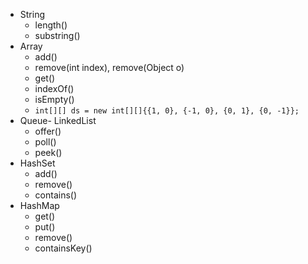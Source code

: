 - String
  - length()
  - substring()
- Array
  - add()
  - remove(int index), remove(Object o)
  - get()
  - indexOf()
  - isEmpty()
  - ```int[][] ds = new int[][]{{1, 0}, {-1, 0}, {0, 1}, {0, -1}};```
- Queue- LinkedList
  - offer()
  - poll()
  - peek()  
- HashSet
  - add()
  - remove()
  - contains()  
- HashMap
  - get()
  - put()
  - remove()
  - containsKey()